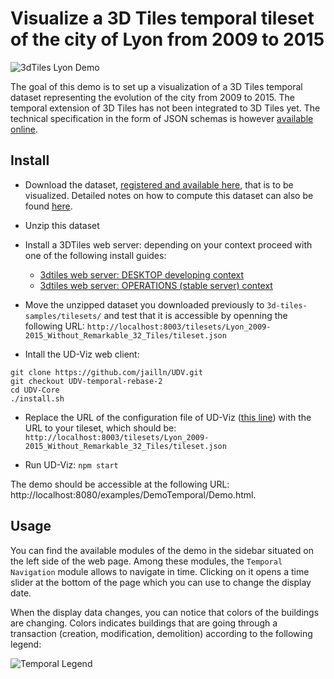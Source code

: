 # Visualize a 3D Tiles temporal tileset of the city of Lyon from 2009 to 2015

![3dTiles Lyon Demo](Images/3DTilesTemporalConfluence.png)

The goal of this demo is to set up a visualization of a 3D Tiles temporal dataset
representing the evolution of the city from 2009 to 2015. The temporal extension
of 3D Tiles has not been integrated to 3D Tiles yet. The technical specification
in the form of JSON schemas is however
[available online](https://doi.org/10.5281/zenodo.3596881).

## Install

* Download the dataset, [registered and available here](https://doi.org/10.5281/zenodo.3596861),
  that is to be visualized. Detailed notes on how to compute this dataset can also be found
  [here](../../Computations/3DTiles/LyonTemporal/PythonCallingDocker/Readme.md).

* Unzip this dataset

* Install a 3DTiles web server: depending on your context proceed with one of
the following install guides:
  * [3dtiles web server: DESKTOP developing context](https://github.com/VCityTeam/UD-Reproducibility/blob/master/ExternalComponents/3DTilesSamples/Readme.md)
   * [3dtiles web server: OPERATIONS (stable server) context](../../ExternalComponents/ApacheServer/InstallDebianApacheServer.md)

* Move the unzipped dataset you downloaded previously to
`3d-tiles-samples/tilesets/` and test that it is accessible by openning
the following URL:
`http://localhost:8003/tilesets/Lyon_2009-2015_Without_Remarkable_32_Tiles/tileset.json`

* Intall the UD-Viz web client:

````
git clone https://github.com/jailln/UDV.git
git checkout UDV-temporal-rebase-2
cd UDV-Core
./install.sh
````

* Replace the URL of the configuration file of UD-Viz
([this line](https://github.com/jailln/UDV/blob/UDV-temporal/UDV-Core/examples/data/config/generalDemoConfig.json#L20)) with the URL to your tileset, which should be: `http://localhost:8003/tilesets/Lyon_2009-2015_Without_Remarkable_32_Tiles/tileset.json`

* Run UD-Viz: `npm start`

The demo should be accessible at the following URL: http://localhost:8080/examples/DemoTemporal/Demo.html.

## Usage

You can find the available modules of the demo in the sidebar situated on the
left side of the web page. Among these modules, the `Temporal Navigation` module
allows to navigate in time. Clicking on it opens a time slider at the bottom of
the page which you can use to change the display date.

When the display data changes, you can notice that colors of the buildings are
changing. Colors indicates buildings that are going through a transaction
(creation, modification, demolition) according to the following legend:

![Temporal Legend](Images/TemporalLegend.png)
